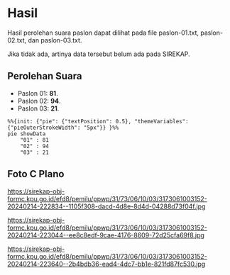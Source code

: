 # Hasil

Hasil perolehan suara paslon dapat dilihat pada file paslon-01.txt, paslon-02.txt, dan paslon-03.txt.

Jika tidak ada, artinya data tersebut belum ada pada SIREKAP.

## Perolehan Suara

 * Paslon 01: **81**.
 * Paslon 02: **94**.
 * Paslon 03: **21**.

```mermaid
%%{init: {"pie": {"textPosition": 0.5}, "themeVariables": {"pieOuterStrokeWidth": "5px"}} }%%
pie showData
    "01" : 81
    "02" : 94
    "03" : 21
```
## Foto C Plano

https://sirekap-obj-formc.kpu.go.id/efd8/pemilu/ppwp/31/73/06/10/03/3173061003152-20240214-222834--1105f308-dacd-4d8e-8d4d-04288d73f04f.jpg

https://sirekap-obj-formc.kpu.go.id/efd8/pemilu/ppwp/31/73/06/10/03/3173061003152-20240214-223044--ee8c8edf-9cae-4176-8609-72d25cfa69f8.jpg

https://sirekap-obj-formc.kpu.go.id/efd8/pemilu/ppwp/31/73/06/10/03/3173061003152-20240214-223640--2b4bdb36-ead4-4dc7-bb1e-821fd87fc530.jpg
